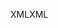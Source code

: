 <span data-ttu-id="472c1-101">XML</span><span class="sxs-lookup"><span data-stu-id="472c1-101">XML</span></span>